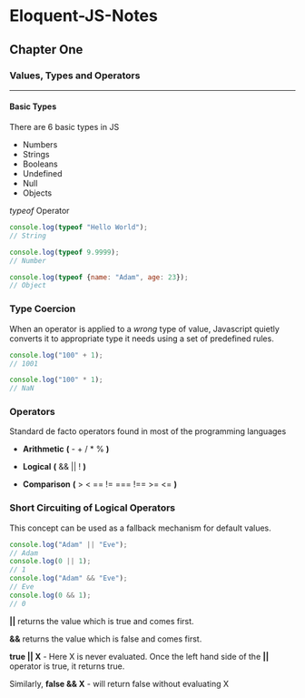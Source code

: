 # Eloquent-JS-Notes

## Chapter One

### Values, Types and Operators

***

#### Basic Types

There are 6 basic types in JS

- Numbers
- Strings
- Booleans
- Undefined
- Null
- Objects

*typeof* Operator

```Javascript
console.log(typeof "Hello World");
// String

console.log(typeof 9.9999);
// Number

console.log(typeof {name: "Adam", age: 23});
// Object
```

### Type Coercion

When an operator is applied to a *wrong* type of value, Javascript quietly converts it to appropriate type it needs using a set of predefined rules.

```Javascript
console.log("100" + 1);
// 1001

console.log("100" * 1);
// NaN
```

### Operators

Standard de facto operators found in most of the programming languages 

- **Arithmetic** **(** \- \+ / * %  **)**

- **Logical** **(** && || ! **)**

- **Comparison** **(** > < == != === !== >= <= **)**

### Short Circuiting of Logical Operators

This concept can be used as a fallback mechanism for default values.

```Javascript
console.log("Adam" || "Eve");
// Adam
console.log(0 || 1);
// 1
console.log("Adam" && "Eve");
// Eve
console.log(0 && 1);
// 0
```

**||** returns the value which is true and comes first.

**&&** returns the value which is false and comes first.

**true || X** - Here X is never evaluated. Once the left hand side of the **||** operator is true, it returns true.

Similarly, **false && X** - will return false without evaluating X

